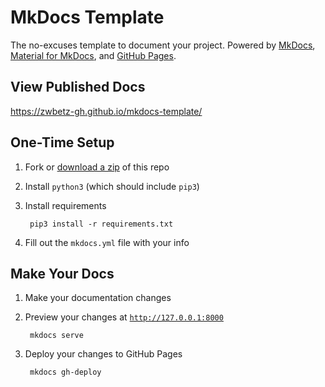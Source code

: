 # MkDocs Template

The no-excuses template to document your project. Powered by [MkDocs](https://www.mkdocs.org/), [Material for MkDocs](https://squidfunk.github.io/mkdocs-material/), and [GitHub Pages](https://pages.github.com/).

## View Published Docs

<https://zwbetz-gh.github.io/mkdocs-template/>

## One-Time Setup

1. Fork or [download a zip](https://github.com/zwbetz-gh/mkdocs-template/archive/main.zip) of this repo
1. Install `python3` (which should include `pip3`)
1. Install requirements

        pip3 install -r requirements.txt

1. Fill out the `mkdocs.yml` file with your info

## Make Your Docs

1. Make your documentation changes
1. Preview your changes at [`http://127.0.0.1:8000`](http://127.0.0.1:8000)

        mkdocs serve

1. Deploy your changes to GitHub Pages

        mkdocs gh-deploy
